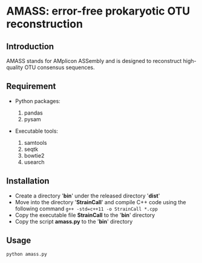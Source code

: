 AMASS: error-free prokaryotic OTU reconstruction================================Introduction-------------AMASS stands for AMplicon ASSembly and is designed to reconstruct high-quality OTU consensus sequences. Requirement--------------- Python packages:    1. pandas    2. pysam- Executable tools:    1. samtools    2. seqtk    3. bowtie2    4. usearch Installation------------- Create a directory '**bin**' under the released directory '**dist**'- Move into the directory '**StrainCall**' and compile C++ code using the following command``g++ -std=c++11 -o StrainCall *.cpp``- Copy the executable file **StrainCall** to the '**bin**' directory- Copy the script **amass.py** to the '**bin**' directoryUsage-------``python amass.py``